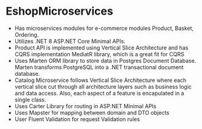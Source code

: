 # EshopMicroservices
- Has microservices modules for e-commerce modules Product, Basket, Ordering.
- Utilizes .NET 8 ASP.NET Core Minimal APIs.
- Product API is implemented using Vertical Slice Architecture and has CQRS implementation MediatR library, which is a great fit for CQRS
- Uses Marten ORM library to store data in Postgres Document Database. Marten transforms PostgreSQL into a .NET transactional document database.
- Catalog Microservice follows Vertical Slice Architecture where each vertical slice cut through all architecture layers such as business logic and data access.
Also, each aspect of a feature is encapulated in a single class.
- Uses Carter Library for routing in ASP.NET Minimal APIs
- Uses Mapster for mapping between domain and DTO objects
- User Fluent Validation for request Validation rules